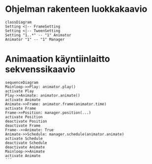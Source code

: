 # Ohjelman rakenteen luokkakaavio

```mermaid
classDiagram
Setting <|-- FrameSetting
Setting <|-- TweenSetting
Setting "1..*" -- "1" Animator
Animator "1" -- "1" Manager
```

# Animaation käyntiinlaitto sekvenssikaavio

```mermaid
sequenceDiagram
Mainloop->>Play: animator.play()
activate Play
Play->>Animate: animator.animate()
activate Animate
Animate->>Frame: animator.frame(animator.time)
activate Frame
Frame->>Position: manager.position(...)
activate Position
deactivate Position
deactivate Frame
Frame-->>Animate: True
Animate->>Schedule: manager.schedule(animator.animate)
activate Schedule
deactivate Schedule
deactivate Animate
Mainloop->>Animate
activate Animate
´´´
